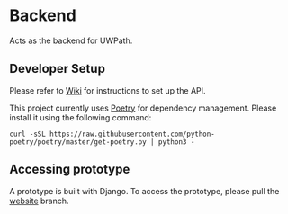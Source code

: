 # Backend
Acts as the backend for UWPath.

## Developer Setup

Please refer to [Wiki](https://github.com/UW-Path/Backend/wiki/Developer:-Set-Up) for instructions to set up the API.

This project currently uses [Poetry](https://python-poetry.org/) for dependency management.
Please install it using the following command:

```commandline
curl -sSL https://raw.githubusercontent.com/python-poetry/poetry/master/get-poetry.py | python3 -
```

## Accessing prototype
A prototype is built with Django. To access the prototype, please pull the [website](https://github.com/UW-Path/Backend/tree/django_website) branch. 

